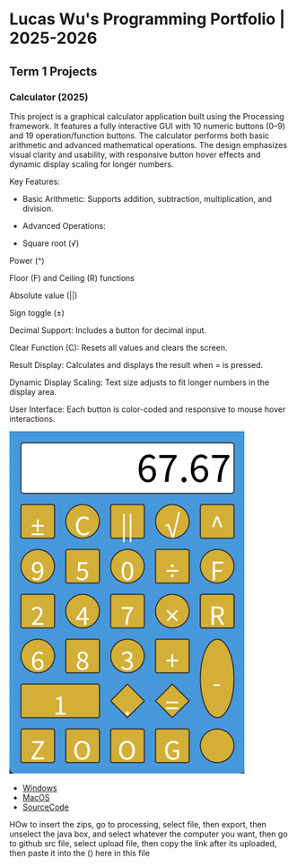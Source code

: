 # Lucas Wu's Programming Portfolio | 2025-2026

## Term 1 Projects

### Calculator (2025)

This project is a graphical calculator application built using the Processing framework. It features a fully interactive GUI with 10 numeric buttons (0–9) and 19 operation/function buttons. The calculator performs both basic arithmetic and advanced mathematical operations. The design emphasizes visual clarity and usability, with responsive button hover effects and dynamic display scaling for longer numbers.

Key Features:

* Basic Arithmetic: Supports addition, subtraction, multiplication, and division.

* Advanced Operations:

* Square root (√)

Power (^)

Floor (F) and Ceiling (R) functions

Absolute value (||)

Sign toggle (±)

Decimal Support: Includes a button for decimal input.

Clear Function (C): Resets all values and clears the screen.

Result Display: Calculates and displays the result when = is pressed.

Dynamic Display Scaling: Text size adjusts to fit longer numbers in the display area.

User Interface: Each button is color-coded and responsive to mouse hover interactions.

![Calculator](https://github.com/FrozenTea11/Portfolio/blob/main/images/Calc.png?raw=true)

* [Windows](https://github.com/FrozenTea11/Portfolio/blob/main/src/Calculator/windows-amd64.zip)
* [MacOS](https://github.com/FrozenTea11/Portfolio/blob/main/src/Calculator/macos-aarch64.zip)
* [SourceCode]()


HOw to insert the zips, go to processing, select file, then export, then unselect the java box, and select whatever the computer you want, then go to github src file, select upload file, then copy the link after its uploaded, then paste it into the () here in this file
